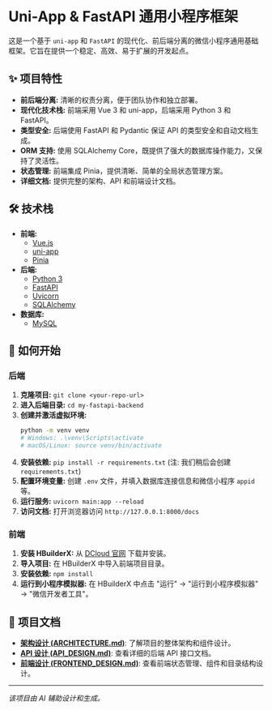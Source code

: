 # Uni-App & FastAPI 通用小程序框架

这是一个基于 `uni-app` 和 `FastAPI` 的现代化、前后端分离的微信小程序通用基础框架。它旨在提供一个稳定、高效、易于扩展的开发起点。

## ✨ 项目特性

- **前后端分离:** 清晰的权责分离，便于团队协作和独立部署。
- **现代化技术栈:** 前端采用 Vue 3 和 uni-app，后端采用 Python 3 和 FastAPI。
- **类型安全:** 后端使用 FastAPI 和 Pydantic 保证 API 的类型安全和自动文档生成。
- **ORM 支持:** 使用 SQLAlchemy Core，既提供了强大的数据库操作能力，又保持了灵活性。
- **状态管理:** 前端集成 Pinia，提供清晰、简单的全局状态管理方案。
- **详细文档:** 提供完整的架构、API 和前端设计文档。

## 🛠️ 技术栈

- **前端:**
  - [Vue.js](https://vuejs.org/)
  - [uni-app](https://uniapp.dcloud.io/)
  - [Pinia](https://pinia.vuejs.org/)
- **后端:**
  - [Python 3](https://www.python.org/)
  - [FastAPI](https://fastapi.tiangolo.com/)
  - [Uvicorn](https://www.uvicorn.org/)
  - [SQLAlchemy](https://www.sqlalchemy.org/)
- **数据库:**
  - [MySQL](https://www.mysql.com/)

## 🚀 如何开始

### 后端

1.  **克隆项目:** `git clone <your-repo-url>`
2.  **进入后端目录:** `cd my-fastapi-backend`
3.  **创建并激活虚拟环境:**
    ```bash
    python -m venv venv
    # Windows: .\venv\Scripts\activate
    # macOS/Linux: source venv/bin/activate
    ```
4.  **安装依赖:** `pip install -r requirements.txt` (注: 我们稍后会创建 `requirements.txt`)
5.  **配置环境变量:** 创建 `.env` 文件，并填入数据库连接信息和微信小程序 `appid` 等。
6.  **运行服务:** `uvicorn main:app --reload`
7.  **访问文档:** 打开浏览器访问 `http://127.0.0.1:8000/docs`

### 前端

1.  **安装 HBuilderX:** 从 [DCloud 官网](https://www.dcloud.io/hbuilderx.html) 下载并安装。
2.  **导入项目:** 在 HBuilderX 中导入前端项目目录。
3.  **安装依赖:** `npm install`
4.  **运行到小程序模拟器:** 在 HBuilderX 中点击 "运行" -> "运行到小程序模拟器" -> "微信开发者工具"。

## 📂 项目文档

- **[架构设计 (ARCHITECTURE.md)](ARCHITECTURE.md)**: 了解项目的整体架构和组件设计。
- **[API 设计 (API_DESIGN.md)](API_DESIGN.md)**: 查看详细的后端 API 接口文档。
- **[前端设计 (FRONTEND_DESIGN.md)](FRONTEND_DESIGN.md)**: 查看前端状态管理、组件和目录结构设计。

---
*该项目由 AI 辅助设计和生成。*